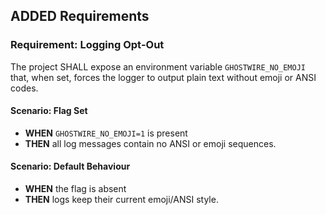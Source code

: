 ## ADDED Requirements

### Requirement: Logging Opt‑Out

The project SHALL expose an environment variable `GHOSTWIRE_NO_EMOJI` that, when set, forces the logger to output plain text without emoji or ANSI codes.

#### Scenario: Flag Set

- **WHEN** `GHOSTWIRE_NO_EMOJI=1` is present
- **THEN** all log messages contain no ANSI or emoji sequences.

#### Scenario: Default Behaviour

- **WHEN** the flag is absent
- **THEN** logs keep their current emoji/ANSI style.
